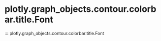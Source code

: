 # plotly.graph_objects.contour.colorbar.title.Font

::: plotly.graph_objects.contour.colorbar.title.Font

